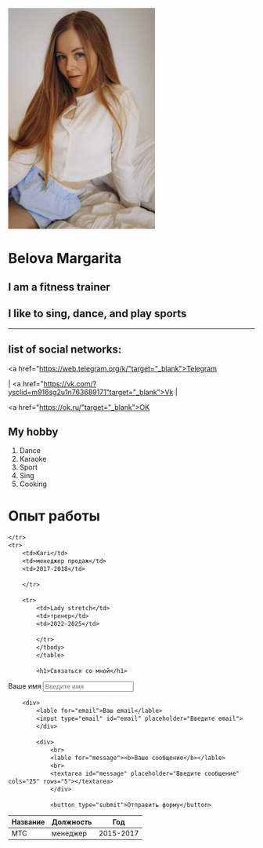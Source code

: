 <!DOCTYPE html>
<html lang="en">
<head>
    <meta charset="UTF-8">
    <meta name="viewport" content="width=device-width, initial-scale=1.0">
    <title>Img & links</title>
</head>
<body>

<img src="Margo.png" width="300" alt="Margarita">
<br>

   <h1><b>Belova Margarita</b></h1>

   <h2>I am a fitness trainer</h2>
   <h2>I like to sing, dance, and play sports</h2>
   <hr>
   <h2><b>list of social networks:</b></h2>

   
   <a href="https://web.telegram.org/k/"target="_blank">Telegram</a>

|
<a href="https://vk.com/?ysclid=m916sg2u1n763689171"target="_blank">Vk</a>
|

<a href="https://ok.ru/"target="_blank">OK</a>

<h2><b>My hobby</b></h2>

<ol>
    <li>Dance</li>
    <li>Karaoke</li>
    <li>Sport</li>
    <li>Sing</li>
    <li>Cooking</li>
</ol>
<h1>Опыт работы</h1>

<table>
    <thead>
<tr>
<th>Название</th>
<th>Должность</th>
<th>Год</th>
</tr>
</thead>

<tbody>
<tr>
    <td>МТС</td>
    <td>менеджер</td>
    <td>2015-2017</td>
    
    </tr>
    <tr>
        <td>Kari</td>
        <td>менеджер продаж</td>
        <td>2017-2018</td>
        
        </tr>

        <tr>
            <td>Lady stretch</td>
            <td>тренер</td>
            <td>2022-2025</td>
            
            </tr>
            </tbody>
            </table>

            <h1>Связаться со мной</h1>
<form>
    <div>
        <lable for="name">Ваше имя</lable>
        <input type="name" id="name" placeholder="Введите имя">
        </div>

        <div>
            <lable for="email">Ваш email</lable>
            <input type="email" id="email" placeholder="Введите email">
            </div>

            <div>
                <br>
                <lable for="message"><b>Ваше сообщение</b></lable>
                <br>
                <textarea id="message" placeholder="Введите сообщение" cols="25" rows="5"></textarea>
                </div>

                <button type="submit">Отправить форму</button>

</form>
 </body>
    </html>
    


